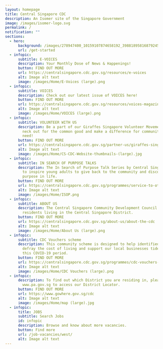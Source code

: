 ```yaml
---
layout: homepage
title: Central Singapore CDC
description: An Isomer site of the Singapore Government
image: /images/isomer-logo.svg
permalink: /
notification: ""
sections:
  - hero:
      background: /images/278947400_10159107874658192_3988189581687924530_n.jpg
      url: /get-started
  - infopic:
      subtitle: E-VOICES
      description: Your Monthly Dose of News & Happenings!
      button: FIND OUT MORE
      url: https://centralsingapore.cdc.gov.sg/resources/e-voices
      alt: Image alt text
      image: /images/Home/E-Voices (large).png
  - infopic:
      subtitle: VOICES
      description: Check out our latest issue of VOICES here!
      button: FIND OUT MORE
      url: https://centralsingapore.cdc.gov.sg/resources/voices-magazine
      alt: Image alt text
      image: /images/Home/VOICES (large).png
  - infopic:
      subtitle: VOLUNTEER WITH US
      description: Be a part of our Giraffes Singapore Volunteer Movement. Stick your
        neck out for the common good and make a difference for communities in
        need!
      button: FIND OUT MORE
      url: https://centralsingapore.cdc.gov.sg/partner-us/giraffes-singapore-volunteer
      alt: Image alt text
      image: /images/Home/CS-CDC-Website-thumbnails-(large).jpg
  - infopic:
      subtitle: IN SEARCH OF PURPOSE TALKS
      description: The In Search of Purpose Talk Series by Central Singapore CDC aims
        to inspire young adults to give back to the community and discover their
        purpose in life.
      button: FIND OUT MORE
      url: https://centralsingapore.cdc.gov.sg/programmes/service-to-others/in-search-of-purpose-talks
      alt: Image alt text
      image: /images/Home/ISOP.png
  - infopic:
      subtitle: ABOUT US
      description: The Central Singapore Community Development Council (CDC) serves
        residents living in the Central Singapore District.
      button: FIND OUT MORE
      url: https://centralsingapore.cdc.gov.sg/about-us/about-the-cdc
      alt: Image alt text
      image: /images/Home/About Us (large).png
  - infopic:
      subtitle: CDC Vouchers scheme
      description: This community scheme is designed to help identified households to
        defray the cost of living and support our local businesses tide through
        this COVID-19 period.
      button: FIND OUT MORE
      url: https://centralsingapore.cdc.gov.sg/programmes/cdc-vouchers-scheme
      alt: Image alt text
      image: /images/Home/CDC Vouchers (large).png
  - infopic:
      description: To find out which District you are residing in, please visit
        www.pa.gov.sg to access our District Locator.
      button: FIND OUT MORE
      url: https://www.gowhere.gov.sg/cdc
      alt: Image alt text
      image: /images/Home/map (large).jpg
  - infopic:
      title: JOBS
      subtitle: Search Jobs
      id: infopic
      description: Browse and know about more vacancies.
      button: Find more
      url: /job-vacancies/west/
      alt: Image alt text
---
```

